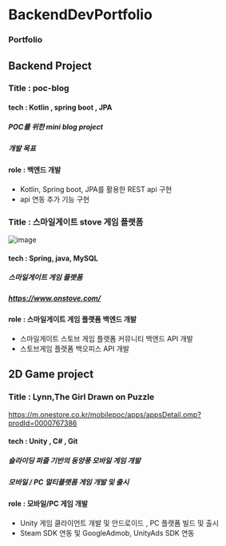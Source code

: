 # BackendDevPortfolio

### Portfolio 

## Backend Project

###  Title : poc-blog  
#### tech : Kotlin , spring boot , JPA 
##### POC를 위한 mini blog project  
##### 개발 목표
#### role : 백엔드 개발
- Kotlin, Spring boot, JPA를 활용한 REST api 구현
- api 연동 추가 기능 구현 

### Title : 스마일게이트 stove 게임 플랫폼 
![image](https://github.com/DevelopersWorkOut/portfolio/assets/154348908/76a82e7e-45ed-4939-bdc9-9b307b5bcb4e)

#### tech : Spring, java, MySQL 
##### 스마일게이트 게임 플랫폼
##### https://www.onstove.com/
#### role : 스마일게이트 게임 플랫폼 백엔드 개발 
- 스마일게이트 스토브 게임 플랫폼 커뮤니티 백엔드 API 개발 
- 스토브게임 플랫폼 백오피스 API 개발

## 2D Game project
### Title : Lynn,The Girl Drawn on Puzzle 
https://m.onestore.co.kr/mobilepoc/apps/appsDetail.omp?prodId=0000767386
#### tech : Unity , C# , Git 
##### 슬라이딩 퍼즐 기반의 동양풍 모바일 게임 개발
##### 모바일 / PC 멀티플랫폼 게임 개발 및 출시 
#### role : 모바일/PC 게임 개발
- Unity 게임 클라이언트 개발 및 안드로이드 , PC 플랫폼  빌드 및 출시
- Steam SDK 연동 및 GoogleAdmob, UnityAds SDK 연동 
  

